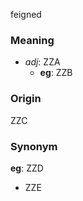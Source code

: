 feigned
### Meaning
+ _adj_: ZZA
    + __eg__: ZZB

### Origin

ZZC

### Synonym

__eg__: ZZD

+ ZZE


